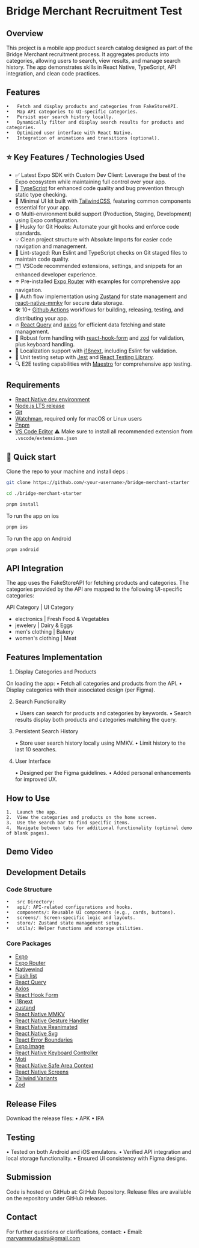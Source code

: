 # Bridge Merchant Recruitment Test

## Overview

This project is a mobile app product search catalog designed as part of the Bridge Merchant recruitment process. It aggregates products into categories, allowing users to search, view results, and manage search history. The app demonstrates skills in React Native, TypeScript, API integration, and clean code practices.

## Features

	•	Fetch and display products and categories from FakeStoreAPI.
	•	Map API categories to UI-specific categories.
	•	Persist user search history locally.
	•	Dynamically filter and display search results for products and categories.
	•	Optimized user interface with React Native.
	•	Integration of animations and transitions (optional).

## ⭐ Key Features / Technologies Used

- ✅ Latest Expo SDK with Custom Dev Client: Leverage the best of the Expo ecosystem while maintaining full control over your app.
- 🎉 [TypeScript](https://www.typescriptlang.org/) for enhanced code quality and bug prevention through static type checking.
- 💅 Minimal UI kit built with [TailwindCSS](https://www.nativewind.dev/), featuring common components essential for your app.
- ⚙️ Multi-environment build support (Production, Staging, Development) using Expo configuration.
- 🦊 Husky for Git Hooks: Automate your git hooks and enforce code standards.
- 💡 Clean project structure with Absolute Imports for easier code navigation and management.
- 🚫 Lint-staged: Run Eslint and TypeScript checks on Git staged files to maintain code quality.
- 🗂 VSCode recommended extensions, settings, and snippets for an enhanced developer experience.
- ☂️ Pre-installed [Expo Router](https://docs.expo.dev/router/introduction/) with examples for comprehensive app navigation.
- 💫 Auth flow implementation using [Zustand](https://github.com/pmndrs/zustand) for state management and [react-native-mmkv](https://github.com/mrousavy/react-native-mmkv) for secure data storage.
- 🛠 10+ [Github Actions](https://github.com/features/actions) workflows for building, releasing, testing, and distributing your app.
- 🔥 [React Query](https://react-query.tanstack.com/) and [axios](https://github.com/axios/axios) for efficient data fetching and state management.
- 🧵 Robust form handling with [react-hook-form](https://react-hook-form.com/) and [zod](https://github.com/colinhacks/zod) for validation, plus keyboard handling.
- 🎯 Localization support with [i18next](https://www.i18next.com/), including Eslint for validation.
- 🧪 Unit testing setup with [Jest](https://jestjs.io/) and [React Testing Library](https://testing-library.com/docs/react-testing-library/intro/).
- 🔍 E2E testing capabilities with [Maestro](https://maestro.mobile.dev/) for comprehensive app testing.

## Requirements

- [React Native dev environment ](https://reactnative.dev/docs/environment-setup)
- [Node.js LTS release](https://nodejs.org/en/)
- [Git](https://git-scm.com/)
- [Watchman](https://facebook.github.io/watchman/docs/install#buildinstall), required only for macOS or Linux users
- [Pnpm](https://pnpm.io/installation)
- [VS Code Editor](https://code.visualstudio.com/download) ⚠️ Make sure to install all recommended extension from `.vscode/extensions.json`

## 👋 Quick start

Clone the repo to your machine and install deps :

```sh
git clone https://github.com/<your-username>/bridge-merchant-starter

cd ./bridge-merchant-starter

pnpm install
```

To run the app on ios

```sh
pnpm ios
```

To run the app on Android

```sh
pnpm android
```

## API Integration

The app uses the FakeStoreAPI for fetching products and categories. The categories provided by the API are mapped to the following UI-specific categories:

API Category |	UI Category
- electronics  |  Fresh Food & Vegetables
- jewelery  |	Dairy & Eggs
- men's clothing  |	Bakery
- women's clothing  |	Meat

## Features Implementation

1. Display Categories and Products

On loading the app:
	•	Fetch all categories and products from the API.
	•	Display categories with their associated design (per Figma).

2. Search Functionality

	•	Users can search for products and categories by keywords.
	•	Search results display both products and categories matching the query.

3. Persistent Search History

	•	Store user search history locally using MMKV.
	•	Limit history to the last 10 searches.

4. User Interface

	•	Designed per the Figma guidelines.
	•	Added personal enhancements for improved UX.

## How to Use

	1.	Launch the app.
	2.	View the categories and products on the home screen.
	3.	Use the search bar to find specific items.
	4.	Navigate between tabs for additional functionality (optional demo of blank pages).

## Demo Video

## Development Details

### Code Structure

	•	src Directory:
	•	api/: API-related configurations and hooks.
	•	components/: Reusable UI components (e.g., cards, buttons).
	•	screens/: Screen-specific logic and layouts.
	•	store/: Zustand state management setup.
	•	utils/: Helper functions and storage utilities.

### Core Packages

- [Expo](https://docs.expo.io/)
- [Expo Router](https://docs.expo.dev/router/introduction/)
- [Nativewind](https://www.nativewind.dev/v4/overview)
- [Flash list](https://github.com/Shopify/flash-list)
- [React Query](https://tanstack.com/query/v4)
- [Axios](https://axios-http.com/docs/intro)
- [React Hook Form](https://react-hook-form.com/)
- [i18next](https://www.i18next.com/)
- [zustand](https://github.com/pmndrs/zustand)
- [React Native MMKV](https://github.com/mrousavy/react-native-mmkv)
- [React Native Gesture Handler](https://docs.swmansion.com/react-native-gesture-handler/docs/)
- [React Native Reanimated](https://docs.swmansion.com/react-native-reanimated/docs/)
- [React Native Svg](https://github.com/software-mansion/react-native-svg)
- [React Error Boundaries](https://github.com/bvaughn/react-error-boundary)
- [Expo Image](https://docs.expo.dev/versions/unversioned/sdk/image/)
- [React Native Keyboard Controller](https://github.com/kirillzyusko/react-native-keyboard-controller)
- [Moti](https://moti.fyi/)
- [React Native Safe Area Context](https://github.com/th3rdwave/react-native-safe-area-context)
- [React Native Screens](https://github.com/software-mansion/react-native-screens)
- [Tailwind Variants](https://www.tailwind-variants.org/)
- [Zod](https://zod.dev/)

## Release Files

Download the release files:
	•	APK
	•	IPA

## Testing

•	Tested on both Android and iOS emulators.
•	Verified API integration and local storage functionality.
•	Ensured UI consistency with Figma designs.

## Submission

Code is hosted on GitHub at: GitHub Repository.
Release files are available on the repository under GitHub releases.

## Contact

For further questions or clarifications, contact:
	•	Email: maryammudasiru@gmail.com
